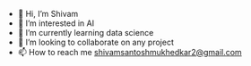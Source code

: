 - 👋 Hi, I’m Shivam
- 👀 I’m interested in AI
- 🌱 I’m currently learning data science
- 💞️ I’m looking to collaborate on any project
- 📫 How to reach me shivamsantoshmukhedkar2@gmail.com

<!---
Dominator3727/Dominator3727 is a ✨ special ✨ repository because its `README.md` (this file) appears on your GitHub profile.
You can click the Preview link to take a look at your changes.
--->
